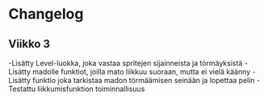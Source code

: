 # Changelog
## Viikko 3
-Lisätty Level-luokka, joka vastaa spritejen sijainneista ja törmäyksistä
-Lisätty madolle funktiot, joilla mato liikkuu suoraan, mutta ei vielä käänny
-Lisätty funktio joka tarkistaa madon törmäämisen seinään ja lopettaa pelin
-Testattu liikkumisfunktion toiminnallisuus
